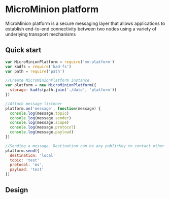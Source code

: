 # MicroMinion platform

MicroMinion platform is a secure messaging layer that allows applications to establish end-to-end connectivity between two nodes using a variety of underlying transport mechanisms

## Quick start

``` js
var MicroMinionPlatform = require('mm-platform')
var kadfs = require('kad-fs')
var path = require('path')

//Create MicroMinionPlatform instance
var platform = new MicroMinionPlatform({
  storage: kadfs(path.join('./data', 'platform'))
})

//Attach message listener
platform.on('message', function(message) {
  console.log(message.topic)
  console.log(message.sender)
  console.log(message.scope)
  console.log(message.protocol)
  console.log(message.payload)
})

//Sending a message. Destination can be any publicKey to contact other hosts
platform.send({
  destination: 'local'
  topic: 'test'
  protocol: 'ms',
  payload: 'test'
})
```

## Design

